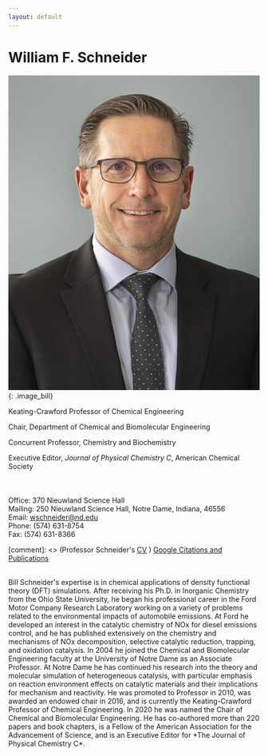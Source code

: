 ```yaml
---
layout: default
---
```

# William F. Schneider
![](/group_data/people_photos/wschnei1.JPEG){: .image_bill}

Keating-Crawford Professor of Chemical Engineering

Chair, Department of Chemical and Biomolecular Engineering   

Concurrent Professor, Chemistry and Biochemistry

Executive Editor, *Journal of Physical Chemistry C*, American Chemical Society
<br/><br/><br/><br/>
Office: 370 Nieuwland Science Hall  
Mailing: 250 Nieuwland Science Hall, Notre Dame, Indiana, 46556  
Email: [wschneider@nd.edu](mailto:wschneider@nd.edu)  
Phone: (574) 631-8754  
Fax: (574) 631-8366  

[comment]: <> (Professor Schneider's [CV](../../group_data/wfs_cv.pdf) )
[Google Citations and Publications](https://scholar.google.com/citations?hl=en&user=7a2aQL0AAAAJ&view_op=list_works&sortby=pubdate)  

<br/>
Bill Schneider's expertise is in chemical applications of density functional theory (DFT) simulations. After receiving his Ph.D. in Inorganic Chemistry from the Ohio State University, he began his professional career in the Ford Motor Company Research Laboratory working on a variety of problems related to the environmental impacts of automobile emissions. At Ford he developed an interest in the catalytic chemistry of NOx for diesel emissions control, and he has published extensively on the chemistry and mechanisms of NOx decomposition, selective catalytic reduction, trapping, and oxidation catalysis. In 2004 he joined the Chemical and Biomolecular Engineering faculty at the University of Notre Dame as an Associate Professor. At Notre Dame he has continued his research into the theory and molecular simulation of heterogeneous catalysis, with particular emphasis on reaction environment effects on catalytic materials and their implications for mechanism and reactivity. He was promoted to Professor in 2010, was awarded an endowed chair in 2016, and is currently the Keating-Crawford Professor of Chemical Engineering. In 2020 he was named the Chair of Chemical and Biomolecular Engineering. He has co-authored more than 220 papers and book chapters, is a Fellow of the American Association for the Advancement of Science, and is an Executive Editor for *The Journal of Physical Chemistry C*.  
